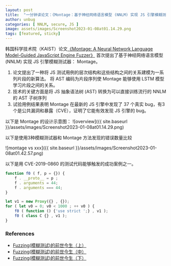 ```yaml
---
layout: post
title:  "一分钟读论文：《Montage：基于神经网络语言模型 (NNLM) 实现 JS 引擎模糊测试器》"
author: unbug
categories: [ NNLM, secure, JS ]
image: assets/images/Screenshot2023-01-08at01.14.29.png
tags: [featured, sticky]
---
```

韩国科学技术院（KAIST）论文[《Montage: A Neural Network Language Model-Guided JavaScript Engine Fuzzer》][paper1-url] 首次提出了基于神经网络语言模型 (NNLM) 实现 JS 引擎模糊测试器： Montage。
1. 论文提出了一种将 JS 测试用例的层次结构和这些结构之间的关系建模为一系列片段的新算法。 将 AST 编码为片段序列使 Montage 能够使用 LSTM 模型学习片段之间的关系。
2. 技术的关键方面是将 JS 抽象语法树 (AST) 转换为可以直接训练流行的 NNLM 的 AST 子树序列
3. 试验用例结果表明 Montage 在最新的 JS 引擎中发现了 37 个真实 bug，有3个是公共漏洞和暴露（CVE），证明了它能有效发现 JS 引擎的 bug。

以下是 Montage 的设计示意图：
![overview]({{ site.baseurl }}/assets/images/Screenshot2023-01-08at01.14.29.png)

以下是使用3种模糊测试器和 Montage 方法发现的错误数量比较

![montage vs xxx]({{ site.baseurl }}/assets/images/Screenshot2023-01-08at01.42.57.png)

以下是用 CVE-2019-0860 的测试代码能够触发的成功案例之一。
```js
function f0 ( f, p = {}) {
    f . __proto__ = p ;
    f . arguments = 44;
    f . arguments === 44;
}

let v1 = new Proxy({} , {});
for ( let v0 = 0; v0 < 1000 ; ++ v0 ) {
    f0 ( function () {'use strict ';} , v1 );
    f0 ( class C {} , v1 );
}
```


### References
- [Fuzzing(模糊测试)的前世今生（上）][links-1]
- [Fuzzing(模糊测试)的前世今生（中）][links-2]
- [Fuzzing(模糊测试)的前世今生（下）][links-3]


[paper1-url]: https://www.semanticscholar.org/reader/f976a25fbbb86fc7c10008b1276940885cee41d0
[links-1]: https://www.anquanke.com/post/id/283945
[links-2]: https://www.anquanke.com/post/id/283946
[links-3]: https://www.anquanke.com/post/id/283947
